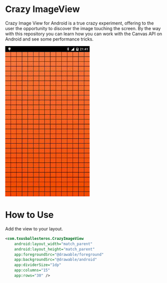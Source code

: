 Crazy ImageView
===============

Crazy Image View for Android is a true crazy experiment, offering to the user the opportunity to discover the image touching the screen. By the way with this repository you can learn how you can work with the Canvas API on Android and see some performance tricks.

![](assets/demo.gif)

# How to Use

Add the view to your layout.

```xml
<com.txusballesteros.CrazyImageView
    android:layout_width="match_parent"
    android:layout_height="match_parent"
    app:foregroundSrc="@drawable/foreground"
    app:backgroundSrc="@drawable/android"
    app:dividerSize="1dp"
    app:columns="15"
    app:rows="30" />
```